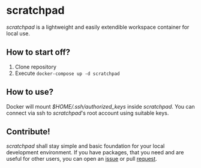 # scratchpad
*scratchpad* is a lightweight and easily extendible workspace container for local use.

## How to start off?

1. Clone repository
2. Execute ```docker-compose up -d scratchpad```

## How to use?
Docker will mount *$HOME/.ssh/authorized_keys* inside *scratchpad*. You can connect via ssh to *scratchpad*'s root account using suitable keys.

## Contribute!
*scratchpad* shall stay simple and basic foundation for your local development environment.
If you have packages, that you need and are useful for other users, you can open an [issue](https://github.com/kiliant/scratchpad/issues) or pull [request](https://github.com/kiliant/scratchpad/pulls).

